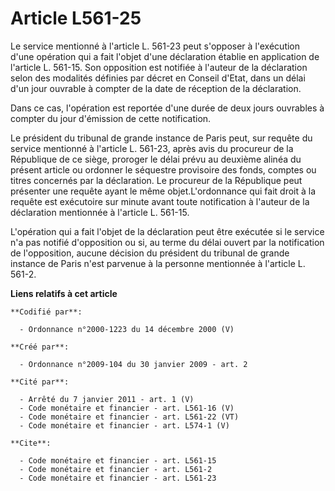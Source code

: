 # Article L561-25

Le service mentionné à l'article L. 561-23 peut s'opposer à l'exécution d'une opération qui a fait l'objet d'une déclaration
établie en application de l'article L. 561-15. Son opposition est notifiée à l'auteur de la déclaration selon des modalités
définies par décret en Conseil d'Etat, dans un délai d'un jour ouvrable à compter de la date de réception de la déclaration. 

Dans ce cas, l'opération est reportée d'une durée de deux jours ouvrables à compter du jour d'émission de cette
notification. 

Le président du tribunal de grande instance de Paris peut, sur requête du service mentionné à l'article L. 561-23, après avis
du procureur de la République de ce siège, proroger le délai prévu au deuxième alinéa du présent article ou ordonner le
séquestre provisoire des fonds, comptes ou titres concernés par la déclaration. Le procureur de la République peut présenter
une requête ayant le même objet.L'ordonnance qui fait droit à la requête est exécutoire sur minute avant toute notification à
l'auteur de la déclaration mentionnée à l'article L. 561-15.

L'opération qui a fait l'objet de la déclaration peut être exécutée si le service n'a pas notifié d'opposition ou si, au
terme du délai ouvert par la notification de l'opposition, aucune décision du président du tribunal de grande instance de
Paris n'est parvenue à la personne mentionnée à l'article L. 561-2.

**Liens relatifs à cet article**

	**Codifié par**:

	  - Ordonnance n°2000-1223 du 14 décembre 2000 (V)

	**Créé par**:

	  - Ordonnance n°2009-104 du 30 janvier 2009 - art. 2

	**Cité par**:

	  - Arrêté du 7 janvier 2011 - art. 1 (V)
	  - Code monétaire et financier - art. L561-16 (V)
	  - Code monétaire et financier - art. L561-22 (VT)
	  - Code monétaire et financier - art. L574-1 (V)

	**Cite**:

	  - Code monétaire et financier - art. L561-15
	  - Code monétaire et financier - art. L561-2
	  - Code monétaire et financier - art. L561-23
